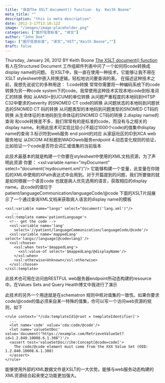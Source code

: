 ```yaml
---
title: "译自The XSLT document() function  by  Keith Boone"
meta_title: ""
description: "this is meta description"
date: 2012-3-17T13:10:12Z
image: "/images/image-placeholder.png"
categories: ["医疗信息标准", "译文"]
author: "John Doe"
tags: ["医疗信息标准", "译文","HIT","Keith Boone",""]
draft: false
---
```



Thursday, January 26, 2012  BY Keith Boone
[The XSLT document() function](http://motorcycleguy.blogspot.com/2012/01/using-xslt-document-function-to-look-up.html)
有人在Structured Document 工作组邮件列表中问了一个如何将code转换成display name的问题。
在XSLT中，我一直在使用一种技术，它能够让我不用在XSLT stylesheet中嵌入转换逻辑，轻松地访问要查询的表。
在描述这种技术之前，我想先说说它的多种用途：
1.code转换
常常你需要将一种编码系统下的code转换为另一种code system下的code。我常使用这种技术实现本地code到标准词汇的转换 例如
从ANSI+到UCUM的单位转换
从问题严重程度的本地码到HITSP C32中要求的severity 的SNOMED CT code的转换
从问题状态的本地码到问题状态的SNOMED CT 码的转换
从问题类型的本地码到问题类型的SNOMED CT码的转换
从生命体征的本地码到生命体征的SNOMED CT码的转换
2.display name的查询 和code转换差不多，我们常常有的是标准的code，而没有与之相关的display name。利用此技术可实现比较小(不超过1000个code)的值集中display name的查询
3.标识符到web服务 end point的对应
从家庭社区的ID到XCA web服务地址
从DICOM AE标题到WADOweb服务endpoint
4.动态变化规则的验证，比如验证一个code是否符合词汇或值集的当前版本

此技术最基本的就是构建一个你要在stylesheet中使用的XML文档资源，为了声明此资源 你要：
<xsl:variable name="myDocument" select="document('mydocument.xml')"/>
它能够构建一个变量，此变量在你随后的XML中使用的XPath表达式中会用到。对于开篇提到的问题，我们所要做的就是如何根据一个语言code 也就是病人优先选用的语言，获取相应的display name。此code的值位于patient/languageCommunication/languageCode/@code
下面的XSLT片段展示了一个通过查询XML文档来获取病人语言的display name的模板
```
<xsl:variable name="langs" select="document('lang.xml')"/>
   ...
<xsl:template name='patientLanguage'>
  <!-- get the code -->
  <xsl:variable name='lang'
    select='//patient/languageCommunication/languageCode/@code'/>
  <xsl:variable name='mappedLang' select='langs//language[@code=lang]'/>
  <xsl:choose>
    <xsl:when test='$mappedLang'>
      <xsl:value-of select='$mappedLang/@displayName'/>
    </xsl:when>
    <xsl:otherwise>Unknown</xsl:otherwise>
  </xsl:choose>
</xsl:template>
```
此技术也可用在访问由RESTFUL web服务器endpoint所动态构建的resource中。在Values Sets and Query Health博文中我进行了演示

此技术的另外一个用途就是在schematron 规则中核对值集的一致性。如果你要求code/@code的值必须来自某一特殊的值集，你可以写一个访问web资源的规则，如下
```
<rule context='*/cda:templateId[@root = templateIdentifier]'>
  ...
  <let name='code' value='cda:code/@code'/>
  <let name='valueSetDoc' value='document("https://example.com/RetrieveValueSet?id=1.2.840.10008.6.1.308")'/>
  <assert test='valueSetDoc//ihe:Concept[@code=code]'>
    The code/@code element must come from the XXX Value Set (OID: 1.2.840.10008.6.1.308)
  </assert>
</rule>
```
能够使用外部的XML数据文件是XSLT的一大优势。能够与web服务动态构建的XML资源结合起来使之功能更加强大。
